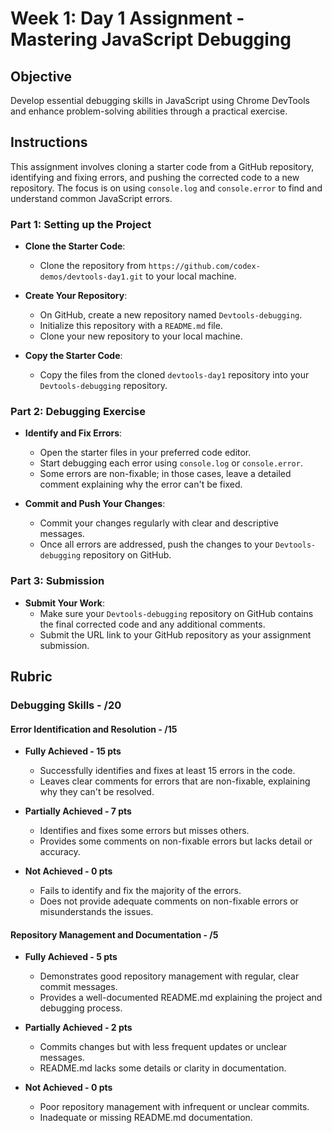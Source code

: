 # Week 1: Day 1 Assignment - Mastering JavaScript Debugging

## Objective

Develop essential debugging skills in JavaScript using Chrome DevTools and enhance problem-solving abilities through a practical exercise.

## Instructions

This assignment involves cloning a starter code from a GitHub repository, identifying and fixing errors, and pushing the corrected code to a new repository. The focus is on using `console.log` and `console.error` to find and understand common JavaScript errors.

### Part 1: Setting up the Project

- **Clone the Starter Code**:

  - Clone the repository from `https://github.com/codex-demos/devtools-day1.git` to your local machine.

- **Create Your Repository**:

  - On GitHub, create a new repository named `Devtools-debugging`.
  - Initialize this repository with a `README.md` file.
  - Clone your new repository to your local machine.

- **Copy the Starter Code**:
  - Copy the files from the cloned `devtools-day1` repository into your `Devtools-debugging` repository.

### Part 2: Debugging Exercise

- **Identify and Fix Errors**:

  - Open the starter files in your preferred code editor.
  - Start debugging each error using `console.log` or `console.error`.
  - Some errors are non-fixable; in those cases, leave a detailed comment explaining why the error can't be fixed.

- **Commit and Push Your Changes**:
  - Commit your changes regularly with clear and descriptive messages.
  - Once all errors are addressed, push the changes to your `Devtools-debugging` repository on GitHub.

### Part 3: Submission

- **Submit Your Work**:
  - Make sure your `Devtools-debugging` repository on GitHub contains the final corrected code and any additional comments.
  - Submit the URL link to your GitHub repository as your assignment submission.

## Rubric

### Debugging Skills - /20

#### Error Identification and Resolution - /15

- **Fully Achieved - 15 pts**

  - Successfully identifies and fixes at least 15 errors in the code.
  - Leaves clear comments for errors that are non-fixable, explaining why they can't be resolved.

- **Partially Achieved - 7 pts**

  - Identifies and fixes some errors but misses others.
  - Provides some comments on non-fixable errors but lacks detail or accuracy.

- **Not Achieved - 0 pts**
  - Fails to identify and fix the majority of the errors.
  - Does not provide adequate comments on non-fixable errors or misunderstands the issues.

#### Repository Management and Documentation - /5

- **Fully Achieved - 5 pts**

  - Demonstrates good repository management with regular, clear commit messages.
  - Provides a well-documented README.md explaining the project and debugging process.

- **Partially Achieved - 2 pts**

  - Commits changes but with less frequent updates or unclear messages.
  - README.md lacks some details or clarity in documentation.

- **Not Achieved - 0 pts**
  - Poor repository management with infrequent or unclear commits.
  - Inadequate or missing README.md documentation.
